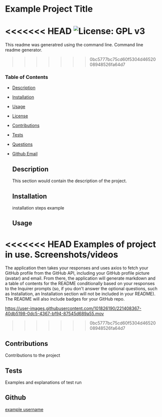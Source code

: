 # Example Project Title
  
<<<<<<< HEAD
  ![License: GPL v3](https://img.shields.io/badge/Mozilla-Licsence-yellow)
=======
  This readme was generatred using the command line. Command line readme generator.
>>>>>>> 0bc5777bc75cd60f5304d4652008948526fa64d7

  ### Table of Contents
* [Description](#description)
* [Installation](#installation)
* [Usage](#usage)
* [License](#license)
* [Contributions](#contributions)
* [Tests](#tests)
* [Questions](#questions)
* [Github Email](#Github_Profile)
  
  ## Description
  This section would contain the description of the project.

  ## Installation
  installation steps example

  ## Usage
<<<<<<< HEAD
  Examples of project in use. Screenshots/videos
=======
  The application then takes your responses and uses axios to fetch your GitHub profile from the GitHub API, including your GitHub profile picture (avatar) and email. From there, the application will generate markdown and a table of contents for the README conditionally based on your responses to the Inquirer prompts (so, if you don't answer the optional questions, such as Installation, an Installation section will not be included in your README). The README will also include badges for your GitHub repo.
  

https://user-images.githubusercontent.com/101826190/221408367-40db5198-0dc5-4367-bf94-87545d689a55.mov

  
>>>>>>> 0bc5777bc75cd60f5304d4652008948526fa64d7

  ## Contributions
  Contributions to the project

  ## Tests
  Examples and explanations of test run

## Github
  <a href="https://github.com/example username">example username</a>

